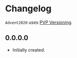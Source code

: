 # Changelog

`Advent2020` uses [PVP Versioning][1].

## 0.0.0.0

* Initially created.

[1]: https://pvp.haskell.org
